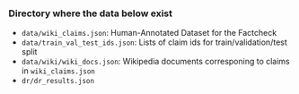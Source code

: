 ### Directory where the data below exist

- `data/wiki_claims.json`: Human-Annotated Dataset for the Factcheck
- `data/train_val_test_ids.json`: Lists of claim ids for train/validation/test split
- `data/wiki/wiki_docs.json`: Wikipedia documents corresponing to claims in `wiki_claims.json`
- `dr/dr_results.json`
